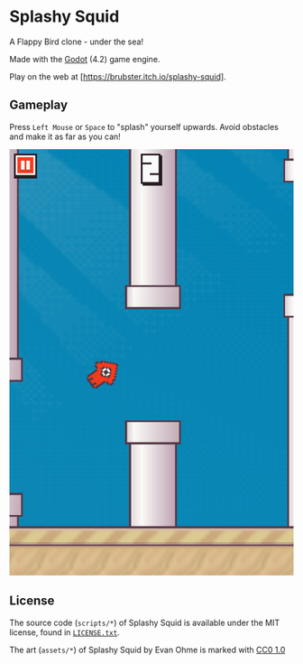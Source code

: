 # Splashy Squid

A Flappy Bird clone - under the sea!

Made with the [Godot](https://godotengine.org) (4.2) game engine. 

Play on the web at [https://brubster.itch.io/splashy-squid].

## Gameplay

Press `Left Mouse` or `Space` to "splash" yourself upwards. Avoid obstacles and make it as far as you can!

![](https://github.com/brubster/splashy-squid/blob/main/assets/screenshot.png)

## License

The source code (`scripts/*`) of Splashy Squid is available under the MIT license, found in [`LICENSE.txt`](https://github.com/brubster/splashy-squid/blob/main/LICENSE.txt).

 <p xmlns:cc="http://creativecommons.org/ns#" xmlns:dct="http://purl.org/dc/terms/">The art (<code>assets/*</code>) of Splashy Squid by Evan Ohme is marked with <a href="http://creativecommons.org/publicdomain/zero/1.0?ref=chooser-v1" target="_blank" rel="license noopener noreferrer" style="display:inline-block;">CC0 1.0</a></p> 
